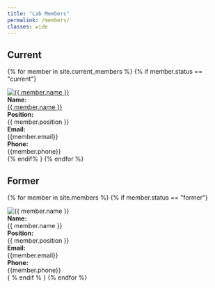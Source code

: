 ```yaml
---
title: "Lab Members"
permalink: /members/
classes: wide
---
```

<link rel="stylesheet" href="{{ '/assets/css/custom.css' | relative_url }}">

<h2> Current </h2>

{% for member in site.current_members %}
{% if member.status == "current"}
<div class="members-list">
    <div class="member-item">
      <a href="{{ member.url }}"> <img src="{{ member.photo }}" alt="{{ member.name }}" class="small-photo"> </a>
    </div>
    <div class="member-item">  
      <b>Name:</b><br>
      <a href="{{ member.url }}"> {{ member.name }}</a>
    </div>
    <div class="member-item"> 
    <b>Position:</b><br>
      {{ member.position }}
    </div>
    <div class="member-item">
    <b>Email:</b><br>
     {{member.email}}
     </div>
     <div class="member-item">
     <b>Phone:</b><br>
      {{member.phone}}
    </div>
</div>
{% endif% } 
{% endfor %}

<h2> Former </h2>

{% for member in site.members %}
{% if member.status == "former"}
<div class="members-list">
    <div class="member-item">
      <img src="{{ member.photo }}" alt="{{ member.name }}" class="small-photo">
    </div>
    <div class="member-item">  
      <b>Name:</b><br>
      {{ member.name }}
    </div>
    <div class="member-item"> 
    <b>Position:</b><br>
      {{ member.position }}
    </div>
    <div class="member-item">
    <b>Email:</b><br>
     {{member.email}}
     </div>
     <div class="member-item">
     <b>Phone:</b><br>
      {{member.phone}}
    </div>
</div>
{ % endif % }
{% endfor %}

